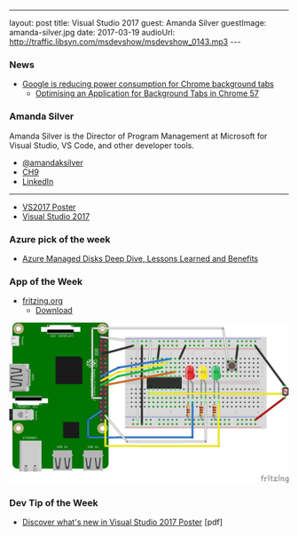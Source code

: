 ---
layout: post
title: Visual Studio 2017
guest: Amanda Silver
guestImage: amanda-silver.jpg
date: 2017-03-19
audioUrl: http://traffic.libsyn.com/msdevshow/msdevshow_0143.mp3
--- 

### News

 - [Google is reducing power consumption for Chrome background tabs](https://www.thurrott.com/thurrott-now/03-14-2017/#106867)
   - [Optimising an Application for Background Tabs in Chrome 57](https://developers.google.com/web/updates/2017/03/background_tabs)

### Amanda Silver

Amanda Silver is the Director of Program Management at Microsoft for Visual Studio, VS Code, and other developer tools.

 - [@amandaksilver](https://twitter.com/amandaksilver)
 - [CH9](https://channel9.msdn.com/Events/Speakers/amanda-silver)
 - [LinkedIn](https://www.linkedin.com/in/amanda-silver-a155701/)

--------------------------------------------

 - [VS2017 Poster](https://aka.ms/wr3gsb)
 - [Visual Studio 2017](https://www.visualstudio.com/en-us/news/releasenotes/vs2017-relnotes)

### Azure pick of the week

 - [Azure Managed Disks Deep Dive, Lessons Learned and Benefits](https://blogs.msdn.microsoft.com/igorpag/2017/03/14/azure-managed-disks-deep-dive-lessons-learned-and-benefits/)

### App of the Week

 - [fritzing.org](http://fritzing.org/)
   - [Download](http://fritzing.org/download/)

![Breadboard](breadboard.jpg)

### Dev Tip of the Week

 - [Discover what's new in Visual Studio 2017 Poster](https://vs2017poster.azurewebsites.net/) \[pdf\]
